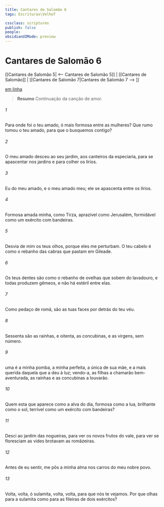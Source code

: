 ```yaml
---
title: Cantares de Salomão 6
tags: Escrituras\VelhoT

cssclass: scriptures
publish: false
people:
obsidianUIMode: preview
---
```


# Cantares de Salomão 6
[[Cantares de Salomão 5| <-- Cantares de Salomão 5]] | [[Cantares de Salomão]] | [[Cantares de Salomão 7|Cantares de Salomão 7 --> ]]

[em linha](https://churchofjesuschrist.org/study/scriptures/ot/song/6?lang=por)

> __Resumo__
Continuação da canção de amor.

###### 1 
Para onde foi o teu amado, ó mais formosa entre as mulheres? Que rumo tomou o teu amado, para que o busquemos contigo?

###### 2 
O meu amado desceu ao seu jardim, aos canteiros da especiaria, para se apascentar nos jardins e para colher os lírios.

###### 3 
Eu  do meu amado, e o meu amado  meu; ele se apascenta entre os lírios.

###### 4 
Formosa  amada minha, como Tirza, aprazível como Jerusalém, formidável como um exército com bandeiras.

###### 5 
Desvia de mim os teus olhos, porque eles me perturbam. O teu cabelo é como o rebanho das cabras que pastam em Gileade.

###### 6 
Os teus dentes são como o rebanho de ovelhas que sobem do lavadouro, e todas produzem gêmeos, e não há estéril entre elas.

###### 7 
Como  pedaço de romã,  são as tuas faces por detrás do teu véu.

###### 8 
Sessenta são as rainhas, e oitenta, as concubinas, e as virgens, sem número.

###### 9 
 uma é a minha pomba, a minha perfeita, a única de sua mãe, e a mais querida daquela que a deu à luz; vendo-a, as filhas a chamarão bem-aventurada, as rainhas e as concubinas a louvarão.

###### 10 
Quem  esta que aparece como a alva do dia, formosa como a lua, brilhante como o sol, terrível como um exército com bandeiras?

###### 11 
Desci ao jardim das nogueiras, para ver os novos frutos do vale, para ver se floresciam as vides  brotavam as romãzeiras.

###### 12 
Antes de eu  sentir, me pôs a minha alma nos carros do meu nobre povo.

###### 13 
Volta, volta, ó sulamita, volta, volta, para que nós te vejamos. Por que olhas para a sulamita como para as fileiras de dois exércitos?

